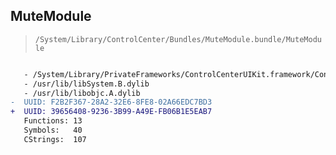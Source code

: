 ## MuteModule

> `/System/Library/ControlCenter/Bundles/MuteModule.bundle/MuteModule`

```diff

   - /System/Library/PrivateFrameworks/ControlCenterUIKit.framework/ControlCenterUIKit
   - /usr/lib/libSystem.B.dylib
   - /usr/lib/libobjc.A.dylib
-  UUID: F2B2F367-28A2-32E6-8FE8-02A66EDC7BD3
+  UUID: 39656408-9236-3B99-A49E-FB06B1E5EAB7
   Functions: 13
   Symbols:   40
   CStrings:  107

```
